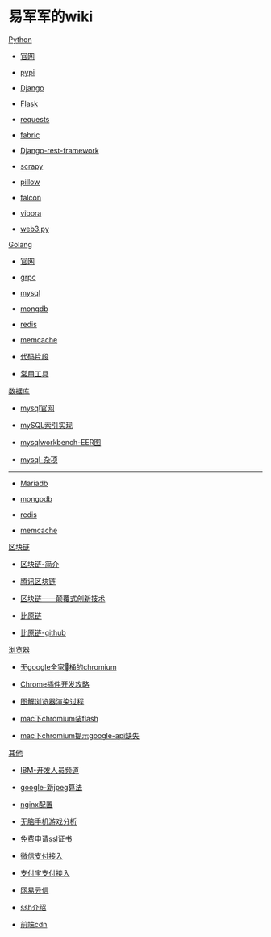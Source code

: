 # 易军军的wiki

[Python]()

* [官网](https://www.python.org/)

* [pypi](https://pypi.org/)

* [Django](https://www.djangoproject.com/)
  
* [Flask](http://flask.pocoo.org/)

* [requests](http://docs.python-requests.org/en/master/)

* [fabric](http://www.fabfile.org/)

* [Django-rest-framework](http://www.django-rest-framework.org/)

* [scrapy](https://scrapy.org/)

* [pillow](https://python-pillow.org)

* [falcon](https://falconframework.org/)

* [vibora](https://vibora.io/)

* [web3.py](https://github.com/pipermerriam/web3.py)

[Golang]()

* [官网](https://golang.google.cn/)

* [grpc](https://grpc.io/)

* [mysql]()

* [mongdb]()

* [redis]()

* [memcache]()

* [代码片段](golang/code_snippet.md)

* [常用工具](golang/tool.md)

[数据库]()

* [mysql官网](https://www.mysql.com/)

* [mySQL索引实现](http://blog.codinglabs.org/articles/theory-of-mysql-index.html)

* [mysqlworkbench-EER图](mysql/workbench-err.md)

* [mysql-杂项](mysql/util.md)
----

* [Mariadb](https://mariadb.org/)

* [mongodb](https://www.mongodb.com/)

* [redis](https://redis.io/)

* [memcache](https://www.memcached.org/)

[区块链]()

* [区块链-简介](blockchain/intro.md)

* [腾讯区块链](https://trustsql.qq.com/)

* [区块链——颠覆式创新技术](https://yq.aliyun.com/articles/60141)

* [比原链](http://bytom.io/)

* [比原链-github](https://github.com/Bytom/bytom)


[浏览器]()

* [无google全家桶的chromium](https://github.com/Eloston/ungoogled-chromium)

* [Chrome插件开发攻略](http://chromecj.com/dev/2018-07/1482.html)

* [图解浏览器渲染过程](https://github.com/abcrun/abcrun.github.com/issues/17)

* [mac下chromium装flash](browser/mac-chromium-flash.md)

* [mac下chromium提示google-api缺失](browser/mac-chromium-google-api.md)

[其他]()

* [IBM-开发人员频道](https://www.ibm.com/developerworks/cn/)

* [google-新jpeg算法](https://github.com/google/guetzli)

* [nginx配置](other/nginx.md)

* [无脑手机游戏分析](other/game_parse.md)

* [免费申请ssl证书](https://freessl.org/)

* [微信支付接入](https://pay.weixin.qq.com/)

* [支付宝支付接入](https://open.alipay.com/)

* [网易云信](https://netease.im/)

* [ssh介绍](https://www.cnblogs.com/dzblog/p/6930147.html)

* [前端cdn](https://www.bootcdn.cn/)
